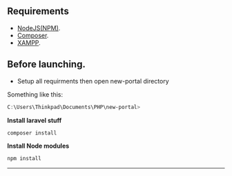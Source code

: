 ## Requirements

-   [NodeJS(NPM)](https://nodejs.org/en/download).
-   [Composer](https://getcomposer.org/download/).
-   [XAMPP](https://www.apachefriends.org/).

## Before launching.

-   Setup all requirments then open new-portal directory

Something like this:

```powershell
C:\Users\Thinkpad\Documents\PHP\new-portal>
```

**Install laravel stuff**

```powershell
composer install
```

**Install Node modules**

```powershell
npm install
```

---

```powershell

```
